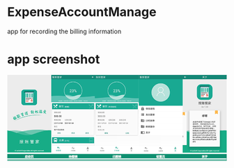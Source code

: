 # ExpenseAccountManage
app for recording the billing information
# app screenshot
![image](https://github.com/SunnyLeo2008/ExpenseAccountManage/raw/master/screenshot/mainscreens.png)

